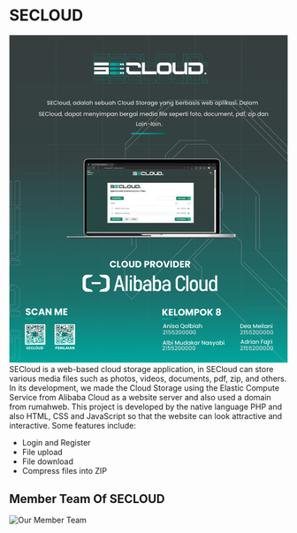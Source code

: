 # SECLOUD
![Poster](https://github.com/albimdkr/SECLOUD/blob/master/repository/poster.png)
SECloud is a web-based cloud storage application, in SECloud can store various media files such as photos, videos, documents, pdf, zip, and others. In its development, we made the Cloud Storage using the Elastic Compute Service from Alibaba Cloud as a website server and also used a domain from rumahweb. This project is developed by the native language PHP and also HTML, CSS and JavaScript so that the website can look attractive and interactive.
Some features include:
- Login and Register
- File upload
- File download
- Compress files into ZIP

## Member Team Of SECLOUD
![Our Member Team](https://github.com/albimdkr/SECLOUD/blob/master/repository/member-team.png)
